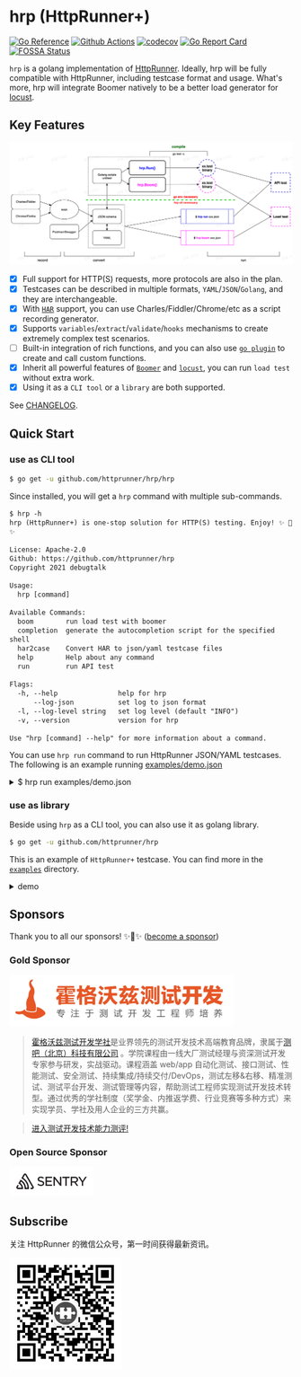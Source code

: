 # hrp (HttpRunner+)

[![Go Reference](https://pkg.go.dev/badge/github.com/httprunner/hrp.svg)](https://pkg.go.dev/github.com/httprunner/hrp)
[![Github Actions](https://github.com/httprunner/hrp/actions/workflows/unittest.yml/badge.svg)](https://github.com/httprunner/hrp/actions)
[![codecov](https://codecov.io/gh/httprunner/hrp/branch/main/graph/badge.svg?token=HPCQWCD7KO)](https://codecov.io/gh/httprunner/hrp)
[![Go Report Card](https://goreportcard.com/badge/github.com/httprunner/hrp)](https://goreportcard.com/report/github.com/httprunner/hrp)
[![FOSSA Status](https://app.fossa.com/api/projects/custom%2B27856%2Fgithub.com%2Fhttprunner%2Fhrp.svg?type=shield)](https://app.fossa.com/reports/c2742455-c8ab-4b13-8fd7-4a35ba0b2840)

`hrp` is a golang implementation of [HttpRunner]. Ideally, hrp will be fully compatible with HttpRunner, including testcase format and usage. What's more, hrp will integrate Boomer natively to be a better load generator for [locust].

## Key Features

![flow chart](docs/assets/flow.jpg)

- [x] Full support for HTTP(S) requests, more protocols are also in the plan.
- [x] Testcases can be described in multiple formats, `YAML`/`JSON`/`Golang`, and they are interchangeable.
- [x] With [`HAR`][HAR] support, you can use Charles/Fiddler/Chrome/etc as a script recording generator.
- [x] Supports `variables`/`extract`/`validate`/`hooks` mechanisms to create extremely complex test scenarios.
- [ ] Built-in integration of rich functions, and you can also use [`go plugin`][plugin] to create and call custom functions.
- [x] Inherit all powerful features of [`Boomer`][Boomer] and [`locust`][locust], you can run `load test` without extra work.
- [x] Using it as a `CLI tool` or a `library` are both supported.

See [CHANGELOG].

## Quick Start

### use as CLI tool

```bash
$ go get -u github.com/httprunner/hrp/hrp
```

Since installed, you will get a `hrp` command with multiple sub-commands.

```text
$ hrp -h
hrp (HttpRunner+) is one-stop solution for HTTP(S) testing. Enjoy! ✨ 🚀 ✨

License: Apache-2.0
Github: https://github.com/httprunner/hrp
Copyright 2021 debugtalk

Usage:
  hrp [command]

Available Commands:
  boom        run load test with boomer
  completion  generate the autocompletion script for the specified shell
  har2case    Convert HAR to json/yaml testcase files
  help        Help about any command
  run         run API test

Flags:
  -h, --help               help for hrp
      --log-json           set log to json format
  -l, --log-level string   set log level (default "INFO")
  -v, --version            version for hrp

Use "hrp [command] --help" for more information about a command.
```

You can use `hrp run` command to run HttpRunner JSON/YAML testcases. The following is an example running [examples/demo.json][demo.json]

<details>
<summary>$ hrp run examples/demo.json</summary>

```text
9:22PM INF Set log to color console other than JSON format.
9:22PM INF Set log level to INFO
9:22PM INF [init] SetDebug debug=true
9:22PM INF load json testcase path=/Users/debugtalk/MyProjects/HttpRunner-dev/hrp/examples/demo.json
9:22PM INF call function success arguments=[5] funcName=gen_random_string output=rWRNY
9:22PM INF call function success arguments=[12.3,3.45] funcName=max output=12.3
9:22PM INF run testcase start testcase="demo with complex mechanisms"
9:22PM INF run step start step="get with params"
9:22PM INF call function success arguments=[12.3,34.5] funcName=max output=34.5
-------------------- request --------------------
GET /get?foo1=rWRNY&foo2=34.5 HTTP/1.1
Host: postman-echo.com
User-Agent: HttpRunnerPlus


==================== response ===================
HTTP/1.1 200 OK
Content-Length: 304
Connection: keep-alive
Content-Type: application/json; charset=utf-8
Date: Tue, 07 Dec 2021 13:22:50 GMT
Etag: W/"130-gmtE0VWiyE0mXUGoJe5AyhMQ2ig"
Set-Cookie: sails.sid=s%3AEWPwP8H-nbpSrCseeulwDQ8OEtRy1pGu.aHV6KrEIiFgaJsUAuDmmmJCYiV6XkrHLS%2Fd9g9vtZQw; Path=/; HttpOnly
Vary: Accept-Encoding

{"args":{"foo1":"rWRNY","foo2":"34.5"},"headers":{"x-forwarded-proto":"https","x-forwarded-port":"443","host":"postman-echo.com","x-amzn-trace-id":"Root=1-61af602a-5eea88ee21122daf4e8dfe95","user-agent":"HttpRunnerPlus","accept-encoding":"gzip"},"url":"https://postman-echo.com/get?foo1=rWRNY&foo2=34.5"}
--------------------------------------------------
9:22PM INF extract value from=body.args.foo1 value=rWRNY
9:22PM INF set variable value=rWRNY variable=varFoo1
9:22PM INF validate status_code assertMethod=equals checkValue=200 expectValue=200 result=true
9:22PM INF validate headers."Content-Type" assertMethod=startswith checkValue="application/json; charset=utf-8" expectValue=application/json result=true
9:22PM INF validate body.args.foo1 assertMethod=length_equals checkValue=rWRNY expectValue=5 result=true
9:22PM INF validate $varFoo1 assertMethod=length_equals checkValue=rWRNY expectValue=5 result=true
9:22PM INF validate body.args.foo2 assertMethod=equals checkValue=34.5 expectValue=34.5 result=true
9:22PM INF run step end exportVars={"varFoo1":"rWRNY"} step="get with params" success=true
9:22PM INF run step start step="post json data"
9:22PM INF call function success arguments=[12.3,3.45] funcName=max output=12.3
-------------------- request --------------------
POST /post HTTP/1.1
Host: postman-echo.com
Content-Type: application/json; charset=UTF-8

{"foo1":"rWRNY","foo2":12.3}
==================== response ===================
HTTP/1.1 200 OK
Content-Length: 424
Connection: keep-alive
Content-Type: application/json; charset=utf-8
Date: Tue, 07 Dec 2021 13:22:50 GMT
Etag: W/"1a8-5fCAlcltnCS4Ed/6OxpH9i9dlKs"
Set-Cookie: sails.sid=s%3As1b8P7f8sc3JRNumS-XJrzbwb5oxdkOs.pXRRifddVUiWuzAxwBikBxf3ayM8OahgDDzP7kSnMCc; Path=/; HttpOnly
Vary: Accept-Encoding

{"args":{},"data":{"foo1":"rWRNY","foo2":12.3},"files":{},"form":{},"headers":{"x-forwarded-proto":"https","x-forwarded-port":"443","host":"postman-echo.com","x-amzn-trace-id":"Root=1-61af602a-54fcb6412d2d064822bcdd5f","content-length":"28","user-agent":"Go-http-client/1.1","content-type":"application/json; charset=UTF-8","accept-encoding":"gzip"},"json":{"foo1":"rWRNY","foo2":12.3},"url":"https://postman-echo.com/post"}
--------------------------------------------------
9:22PM INF validate status_code assertMethod=equals checkValue=200 expectValue=200 result=true
9:22PM INF validate body.json.foo1 assertMethod=length_equals checkValue=rWRNY expectValue=5 result=true
9:22PM INF validate body.json.foo2 assertMethod=equals checkValue=12.3 expectValue=12.3 result=true
9:22PM INF run step end exportVars=null step="post json data" success=true
9:22PM INF run step start step="post form data"
9:22PM INF call function success arguments=[12.3,3.45] funcName=max output=12.3
-------------------- request --------------------
POST /post HTTP/1.1
Host: postman-echo.com
Content-Type: application/x-www-form-urlencoded; charset=UTF-8

foo1=rWRNY&foo2=12.3
==================== response ===================
HTTP/1.1 200 OK
Content-Length: 445
Connection: keep-alive
Content-Type: application/json; charset=utf-8
Date: Tue, 07 Dec 2021 13:22:50 GMT
Etag: W/"1bd-V7gWOjKCZvyBWVyqprN77w2dmXE"
Set-Cookie: sails.sid=s%3Aj4sUA8hI4rAt9JMq1m4k_chSDlfkAEBV.ZfisF4bIH2e7iBY6%2BSHqUbHNBbhCzZi%2Fu4byLDdxy%2B4; Path=/; HttpOnly
Vary: Accept-Encoding

{"args":{},"data":"","files":{},"form":{"foo1":"rWRNY","foo2":"12.3"},"headers":{"x-forwarded-proto":"https","x-forwarded-port":"443","host":"postman-echo.com","x-amzn-trace-id":"Root=1-61af602a-2cc056eb54ba2f0c6850d84a","content-length":"20","user-agent":"Go-http-client/1.1","content-type":"application/x-www-form-urlencoded; charset=UTF-8","accept-encoding":"gzip"},"json":{"foo1":"rWRNY","foo2":"12.3"},"url":"https://postman-echo.com/post"}
--------------------------------------------------
9:22PM INF validate status_code assertMethod=equals checkValue=200 expectValue=200 result=true
9:22PM INF validate body.form.foo1 assertMethod=length_equals checkValue=rWRNY expectValue=5 result=true
9:22PM INF validate body.form.foo2 assertMethod=equals checkValue=12.3 expectValue=12.3 result=true
9:22PM INF run step end exportVars=null step="post form data" success=true
9:22PM INF run testcase end testcase="demo with complex mechanisms"
```
</details>

### use as library

Beside using `hrp` as a CLI tool, you can also use it as golang library.

```bash
$ go get -u github.com/httprunner/hrp
```

This is an example of `HttpRunner+` testcase. You can find more in the [`examples`][examples] directory.


<details>
<summary>demo</summary>

```go
import (
    "testing"

    "github.com/httprunner/hrp"
)

func TestCaseDemo(t *testing.T) {
    demoTestCase := &hrp.TestCase{
        Config: hrp.NewConfig("demo with complex mechanisms").
            SetBaseURL("https://postman-echo.com").
            WithVariables(map[string]interface{}{ // global level variables
                "n":       5,
                "a":       12.3,
                "b":       3.45,
                "varFoo1": "${gen_random_string($n)}",
                "varFoo2": "${max($a, $b)}", // 12.3; eval with built-in function
            }),
        TestSteps: []hrp.IStep{
            hrp.NewStep("get with params").
                WithVariables(map[string]interface{}{ // step level variables
                    "n":       3,                // inherit config level variables if not set in step level, a/varFoo1
                    "b":       34.5,             // override config level variable if existed, n/b/varFoo2
                    "varFoo2": "${max($a, $b)}", // 34.5; override variable b and eval again
                }).
                GET("/get").
                WithParams(map[string]interface{}{"foo1": "$varFoo1", "foo2": "$varFoo2"}). // request with params
                WithHeaders(map[string]string{"User-Agent": "HttpRunnerPlus"}).             // request with headers
                Extract().
                WithJmesPath("body.args.foo1", "varFoo1"). // extract variable with jmespath
                Validate().
                AssertEqual("status_code", 200, "check response status code").        // validate response status code
                AssertStartsWith("headers.\"Content-Type\"", "application/json", ""). // validate response header
                AssertLengthEqual("body.args.foo1", 5, "check args foo1").            // validate response body with jmespath
                AssertLengthEqual("$varFoo1", 5, "check args foo1").                  // assert with extracted variable from current step
                AssertEqual("body.args.foo2", "34.5", "check args foo2"),             // notice: request params value will be converted to string
            hrp.NewStep("post json data").
                POST("/post").
                WithBody(map[string]interface{}{
                    "foo1": "$varFoo1",       // reference former extracted variable
                    "foo2": "${max($a, $b)}", // 12.3; step level variables are independent, variable b is 3.45 here
                }).
                Validate().
                AssertEqual("status_code", 200, "check status code").
                AssertLengthEqual("body.json.foo1", 5, "check args foo1").
                AssertEqual("body.json.foo2", 12.3, "check args foo2"),
            hrp.NewStep("post form data").
                POST("/post").
                WithHeaders(map[string]string{"Content-Type": "application/x-www-form-urlencoded; charset=UTF-8"}).
                WithBody(map[string]interface{}{
                    "foo1": "$varFoo1",       // reference former extracted variable
                    "foo2": "${max($a, $b)}", // 12.3; step level variables are independent, variable b is 3.45 here
                }).
                Validate().
                AssertEqual("status_code", 200, "check status code").
                AssertLengthEqual("body.form.foo1", 5, "check args foo1").
                AssertEqual("body.form.foo2", "12.3", "check args foo2"), // form data will be converted to string
        },
    }

    err := hrp.NewRunner(nil).Run(demoTestCase) // hrp.Run(demoTestCase)
    if err != nil {
        t.Fatalf("run testcase error: %v", err)
    }
}
```
</details>

## Sponsors

Thank you to all our sponsors! ✨🍰✨ ([become a sponsor](sponsors.md))

### Gold Sponsor

[<img src="docs/assets/hogwarts.jpeg" alt="霍格沃兹测试开发学社" width="400">](https://ceshiren.com/)

> [霍格沃兹测试开发学社](http://qrcode.testing-studio.com/f?from=httprunner&url=https://ceshiren.com)是业界领先的测试开发技术高端教育品牌，隶属于[测吧（北京）科技有限公司](http://qrcode.testing-studio.com/f?from=httprunner&url=https://www.testing-studio.com) 。学院课程由一线大厂测试经理与资深测试开发专家参与研发，实战驱动。课程涵盖 web/app 自动化测试、接口测试、性能测试、安全测试、持续集成/持续交付/DevOps，测试左移&右移、精准测试、测试平台开发、测试管理等内容，帮助测试工程师实现测试开发技术转型。通过优秀的学社制度（奖学金、内推返学费、行业竞赛等多种方式）来实现学员、学社及用人企业的三方共赢。

> [进入测试开发技术能力测评!](http://qrcode.testing-studio.com/f?from=httprunner&url=https://ceshiren.com/t/topic/14940)

### Open Source Sponsor

[<img src="docs/assets/sentry-logo-black.svg" alt="Sentry" width="150">](https://sentry.io/_/open-source/)

## Subscribe

关注 HttpRunner 的微信公众号，第一时间获得最新资讯。

<img src="docs/assets/qrcode.jpg" alt="HttpRunner" width="200">

[HttpRunner]: https://github.com/httprunner/httprunner
[Boomer]: https://github.com/myzhan/boomer
[locust]: https://github.com/locustio/locust
[jmespath]: https://jmespath.org/
[allure]: https://docs.qameta.io/allure/
[HAR]: http://httparchive.org/
[plugin]: https://pkg.go.dev/plugin
[demo.json]: https://github.com/httprunner/hrp/blob/main/examples/demo.json
[examples]: https://github.com/httprunner/hrp/blob/main/examples/
[CHANGELOG]: docs/CHANGELOG.md